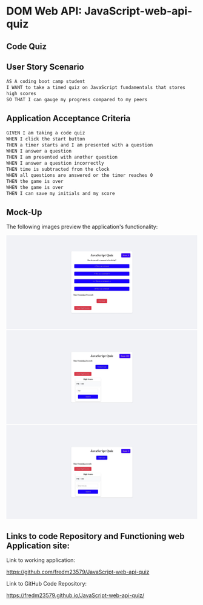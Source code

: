 # DOM Web API: JavaScript-web-api-quiz 

## Code Quiz

## User Story Scenario

```
AS A coding boot camp student
I WANT to take a timed quiz on JavaScript fundamentals that stores high scores
SO THAT I can gauge my progress compared to my peers
```

## Application Acceptance Criteria

```
GIVEN I am taking a code quiz
WHEN I click the start button
THEN a timer starts and I am presented with a question
WHEN I answer a question
THEN I am presented with another question
WHEN I answer a question incorrectly
THEN time is subtracted from the clock
WHEN all questions are answered or the timer reaches 0
THEN the game is over
WHEN the game is over
THEN I can save my initials and my score
```

## Mock-Up

The following images preview the application's functionality:

![A user clicks through an interactive coding quiz, then enters initials to save the high score before resetting and starting over.](./assets/imgs/img3.jpeg)
![A user clicks through an interactive coding quiz, then enters initials to save the high score before resetting and starting over.](./assets/imgs/img2.jpeg)
![A user clicks through an interactive coding quiz, then enters initials to save the high score before resetting and starting over.](./assets/imgs/img1.jpeg)

## Links to code Repository and Functioning web Application site: 


 Link to working application: 
 
 https://github.com/fredm23579/JavaScript-web-api-quiz

 Link to GitHub Code Repository: 
 
 https://fredm23579.github.io/JavaScript-web-api-quiz/

